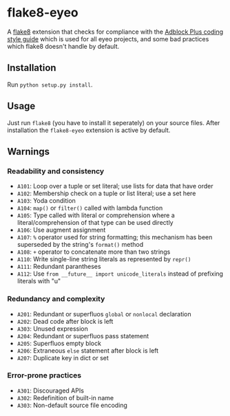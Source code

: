# flake8-eyeo

A [flake8](https://flake8.readthedocs.io) extension that checks for compliance
with the
[Adblock Plus coding style guide](https://adblockplus.org/coding-style#python)
which is used for all eyeo projects, and some bad practices which flake8 doesn't
handle by default.


## Installation

Run `python setup.py install`.


## Usage

Just run `flake8` (you have to install it seperately) on your source files.
After installation the `flake8-eyeo` extension is active by default.


## Warnings

### Readability and consistency

* `A101`: Loop over a tuple or set literal; use lists for data that have order
* `A102`: Membership check on a tuple or list literal; use a set here
* `A103`: Yoda condition
* `A104`: `map()` or `filter()` called with lambda function
* `A105`: Type called with literal or comprehension where a
          literal/comprehension of that type can be used directly
* `A106`: Use augment assignment
* `A107`: `%` operator used for string formatting; this mechanism
          has been superseded by the string's `format()` method
* `A108`: `+` operator to concatenate more than two strings
* `A110`: Write single-line string literals as represented by `repr()`
* `A111`: Redundant parantheses
* `A112`: Use `from __future__ import unicode_literals` instead of
          prefixing literals with "u"


### Redundancy and complexity

* `A201`: Redundant or superfluos `global` or `nonlocal` declaration
* `A202`: Dead code after block is left
* `A303`: Unused expression
* `A204`: Redundant or superfluos pass statement
* `A205`: Superfluos empty block
* `A206`: Extraneous `else` statement after block is left
* `A207`: Duplicate key in dict or set


### Error-prone practices

* `A301`: Discouraged APIs
* `A302`: Redefinition of built-in name
* `A303`: Non-default source file encoding
